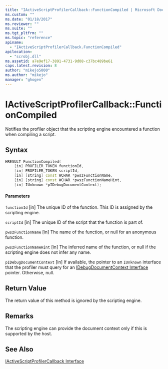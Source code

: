 ```yaml
---
title: "IActiveScriptProfilerCallback::FunctionCompiled | Microsoft Docs"
ms.custom: ""
ms.date: "01/18/2017"
ms.reviewer: ""
ms.suite: ""
ms.tgt_pltfrm: ""
ms.topic: "reference"
apiname:
  - "IActiveScriptProfilerCallback.FunctionCompiled"
apilocation:
  - "scrobj.dll"
ms.assetid: a7e9ef17-3891-4731-9d08-c37bc489be61
caps.latest.revision: 8
author: "mikejo5000"
ms.author: "mikejo"
manager: "ghogen"
---
```

# IActiveScriptProfilerCallback::FunctionCompiled
Notifies the profiler object that the scripting engine encountered a function when compiling a script.

## Syntax

```cpp
HRESULT FunctionCompiled(
    [in] PROFILER_TOKEN functionId,
    [in] PROFILER_TOKEN scriptId,
    [in] [string] const WCHAR *pwszFunctionName,
    [in] [string] const WCHAR *pwszFunctionNameHint,
    [in] IUnknown *pIDebugDocumentContext);
```

#### Parameters
 `functionId`
 [in] The unique ID of the function. This ID is assigned by the scripting engine.

 `scriptId`
 [in] The unique ID of the script that the function is part of.

 `pwszFunctionName`
 [in] The name of the function, or null for an anonymous function.

 `pwszFunctionNameHint`
 [in] The inferred name of the function, or null if the scripting engine does not infer any name.

 `pIDebugDocumentContext`
 [in] If available, the pointer to an `IUnknown` interface that the profiler must query for an [IDebugDocumentContext Interface](../../winscript/reference/idebugdocumentcontext-interface.md) pointer. Otherwise, null.

## Return Value
 The return value of this method is ignored by the scripting engine.

## Remarks
 The scripting engine can provide the document context only if this is supported by the host.

## See Also
 [IActiveScriptProfilerCallback Interface](../../winscript/reference/iactivescriptprofilercallback-interface.md)